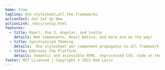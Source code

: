 ```yaml
---
home: true
tagline: One stylesheet…all the frameworks.
actionText: Get Set Up Now
actionLink: /docs/setup.html
features:
  - title: React, Vue 3, Angular, and Svelte
    details: Web Components, React Native, and more are on the way!
  - title: Synchronized Theming
    details:  One stylesheet per component propogates to all framework implementations.
  - title: Embraces the Platform
    details: Semantic and accessible HTML. Unprocessed CSS. Code on the platform and towards upcoming web standards.
footer: MIT Licensed | Copyright © 2021 Rob Levin
---
```


<Frameworks />

<script>
import Frameworks from './components/Frameworks.vue'

export default {
  components: { Frameworks }
}
</script>
